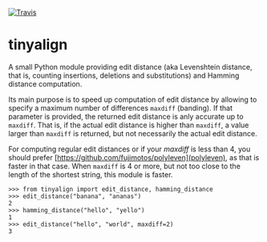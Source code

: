 [![Travis](https://travis-ci.org/marcelm/tinyalign.svg?branch=master)](https://travis-ci.org/marcelm/tinyalign)

# tinyalign

A small Python module providing edit distance (aka Levenshtein distance, that
is, counting insertions, deletions and substitutions) and Hamming distance
computation.

Its main purpose is to speed up computation of edit distance by
allowing to specify a maximum number of differences `maxdiff` (banding). If
that parameter is provided, the returned edit distance is anly accurate up to
`maxdiff`. That is, if the actual edit distance is higher than `maxdiff`, a
value larger than `maxdiff` is returned, but not necessarily the actual edit
distance.

For computing regular edit distances or if your *maxdiff* is less than 4, you
should prefer [https://github.com/fujimotos/polyleven](polyleven), as that is
faster in that case. When `maxdiff` is 4 or more, but not too close to the
length of the shortest string, this module is faster.

```
>>> from tinyalign import edit_distance, hamming_distance
>>> edit_distance("banana", "ananas")
2
>>> hamming_distance("hello", "yello")
1
>>> edit_distance("hello", "world", maxdiff=2)
3
```
